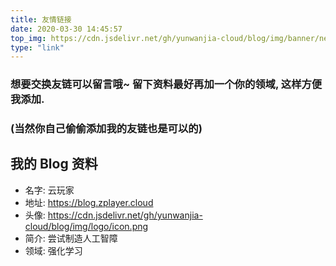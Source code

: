 ```yaml
---
title: 友情链接
date: 2020-03-30 14:45:57
top_img: https://cdn.jsdelivr.net/gh/yunwanjia-cloud/blog/img/banner/new_4.jpg
type: "link"
---
```

### 想要交换友链可以留言哦~ 留下资料最好再加一个你的领域, 这样方便我添加.
### (当然你自己偷偷添加我的友链也是可以的)
## 我的 Blog 资料
* 名字: 云玩家
* 地址: https://blog.zplayer.cloud
* 头像: https://cdn.jsdelivr.net/gh/yunwanjia-cloud/blog/img/logo/icon.png
* 简介: 尝试制造人工智障
* 领域: 强化学习